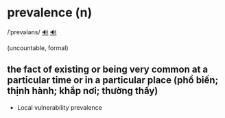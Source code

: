 # prevalence (n)

/ˈprevələns/ [🔊](https://www.oxfordlearnersdictionaries.com/media/english/uk_pron/p/pre/preva/prevalence__gb_1.mp3) [🔊](https://www.oxfordlearnersdictionaries.com/media/english/us_pron/p/pre/preva/prevalence__us_1.mp3)

(uncountable, formal)

## the fact of existing or being very common at a particular time or in a particular place (phổ biến; thịnh hành; khắp nơi; thường thấy)

- Local vulnerability prevalence